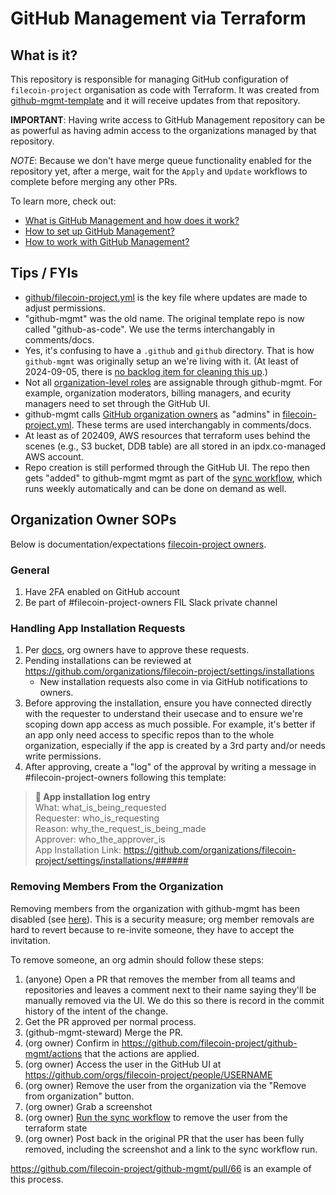 # GitHub Management via Terraform

## What is it?
This repository is responsible for managing GitHub configuration of `filecoin-project` organisation as code with Terraform. It was created from [github-mgmt-template](https://github.com/protocol/github-mgmt-template) and it will receive updates from that repository.

**IMPORTANT**: Having write access to GitHub Management repository can be as powerful as having admin access to the organizations managed by that repository.

*NOTE*: Because we don't have merge queue functionality enabled for the repository yet, after a merge, wait for the `Apply` and `Update` workflows to complete before merging any other PRs.

To learn more, check out:
- [What is GitHub Management and how does it work?](docs/ABOUT.md)
- [How to set up GitHub Management?](docs/SETUP.md)
- [How to work with GitHub Management?](docs/HOWTOS.md)

## Tips / FYIs
* [github/filecoin-project.yml](https://github.com/filecoin-project/github-mgmt/blob/master/github/filecoin-project.yml) is the key file where updates are made to adjust permissions.
* "github-mgmt" was the old name.  The original template repo is now called "github-as-code".  We use the terms interchangably in comments/docs. 
* Yes, it's confusing to have a `.github` and `github` directory.  That is how `github-mgmt` was originally setup an we're living with it.  (At least of 2024-09-05, there is [no backlog item for cleaning this up](https://github.com/ipdxco/github-as-code/issues?page=1&q=is%3Aissue+is%3Aopen).)
* Not all [organization-level roles](https://docs.github.com/en/organizations/managing-peoples-access-to-your-organization-with-roles/roles-in-an-organization) are assignable through github-mgmt.  For example, organization moderators, billing managers, and ecurity managers need to set through the GitHub UI.
* github-mgmt calls [GitHub organization owners](https://docs.github.com/en/organizations/managing-peoples-access-to-your-organization-with-roles/roles-in-an-organization#organization-owners) as "admins" in [filecoin-project.yml](https://github.com/filecoin-project/github-mgmt/blob/master/github/filecoin-project.yml).  These terms are used interchangably in comments/docs.
* At least as of 202409, AWS resources that terraform uses behind the scenes (e.g., S3 bucket, DDB table) are all stored in an ipdx.co-managed AWS account.
* Repo creation is still performed through the GitHub UI.  The repo then gets "added" to github-mgmt mgmt as part of the [sync workflow](https://github.com/filecoin-project/github-mgmt/blob/master/.github/workflows/sync.yml), which runs weekly automatically and can be done on demand as well.

## Organization Owner SOPs
Below is documentation/expectations [filecoin-project owners](https://github.com/orgs/filecoin-project/people?query=role%3Aowner).

### General
1. Have 2FA enabled on GitHub account
2. Be part of #filecoin-project-owners FIL Slack private channel

### Handling App Installation Requests
1. Per [docs](https://docs.github.com/en/apps/using-github-apps/requesting-a-github-app-from-your-organization-owner), org owners have to approve these requests.
2. Pending installations can be reviewed at https://github.com/organizations/filecoin-project/settings/installations
   * New installation requests also come in via GitHub notifications to owners.   
3. Before approving the installation, ensure you have connected directly with the requester to understand their usecase and to ensure we're scoping down app access as much possible.  For example, it's better if an app only need access to specific repos than to the whole organization, especially if the app is created by a 3rd party and/or needs write permissions.
4. After approving, create a "log" of the approval by writing a message in #filecoin-project-owners following this template:

> **📝 App installation log entry**  
> What: what_is_being_requested  
> Requester: who_is_requesting  
> Reason: why_the_request_is_being_made  
> Approver: who_the_approver_is  
> App Installation Link: https://github.com/organizations/filecoin-project/settings/installations/######  

### Removing Members From the Organization
Removing members from the organization with github-mgmt has been disabled (see [here](https://github.com/filecoin-project/github-mgmt/blob/master/terraform/resources.tf)).  This is a security measure; org member removals are hard to revert because to re-invite someone, they have to accept the invitation. 

To remove someone, an org admin should follow these steps:
1. (anyone) Open a PR that removes the member from all teams and repositories and leaves a comment next to their name saying they'll be manually removed via the UI.  We do this so there is record in the commit history of the intent of the change.
2. Get the PR approved per normal process.
3. (github-mgmt-steward) Merge the PR.
4. (org owner) Confirm in https://github.com/filecoin-project/github-mgmt/actions that the actions are applied.
5. (org owner) Access the user in the GitHub UI at https://github.com/orgs/filecoin-project/people/USERNAME
6. (org owner) Remove the user from the organization via the "Remove from organization" button.
7. (org owner) Grab a screenshot
8. (org owner) [Run the sync workflow](https://github.com/filecoin-project/github-mgmt/actions/workflows/sync.yml) to remove the user from the terraform state
9. (org owner) Post back in the original PR that the user has been fully removed, including the screenshot and a link to the sync workflow run.

https://github.com/filecoin-project/github-mgmt/pull/66 is an example of this process.
